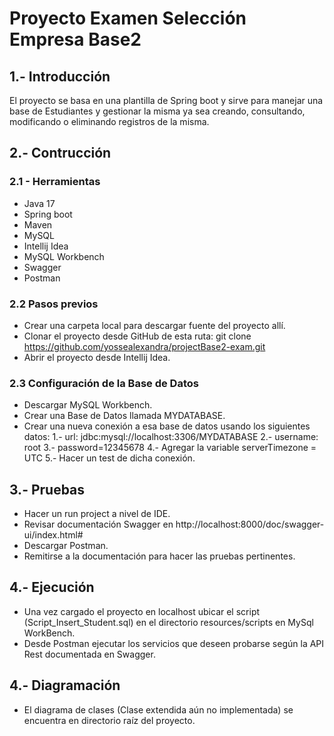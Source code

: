 # Proyecto Examen Selección Empresa Base2

## 1.- Introducción 

El proyecto se basa en una plantilla de Spring boot y sirve para manejar una base de Estudiantes y gestionar la misma ya sea creando, consultando, modificando o eliminando registros de la misma.

## 2.- Contrucción 

### 2.1 - Herramientas
  * Java 17
  * Spring boot
  * Maven
  * MySQL
  * Intellij Idea
  * MySQL Workbench
  * Swagger
  * Postman

### 2.2 Pasos previos
  * Crear una carpeta local para descargar fuente del proyecto allí.
  * Clonar el proyecto desde GitHub de esta ruta: git clone https://github.com/yossealexandra/projectBase2-exam.git
  * Abrir el proyecto desde Intellij Idea.

### 2.3 Configuración de la Base de Datos
  * Descargar MySQL Workbench.
  * Crear una Base de Datos llamada MYDATABASE.
  * Crear una nueva conexión a esa base de datos usando los siguientes datos:
      1.- url: jdbc:mysql://localhost:3306/MYDATABASE
      2.- username: root
      3.- password=12345678
      4.- Agregar la variable serverTimezone = UTC
      5.- Hacer un test de dicha conexión.

## 3.- Pruebas
  * Hacer un run project a nivel de IDE.
  * Revisar documentación Swagger en http://localhost:8000/doc/swagger-ui/index.html#
  * Descargar Postman.
  * Remitirse a la documentación para hacer las pruebas pertinentes.

## 4.- Ejecución
  * Una vez cargado el proyecto en localhost ubicar el script (Script_Insert_Student.sql) en el directorio resources/scripts en MySql WorkBench.
  * Desde Postman ejecutar los servicios que deseen probarse según la API Rest documentada en Swagger.

## 4.- Diagramación
  * El diagrama de clases (Clase extendida aún no implementada) se encuentra en directorio raíz del proyecto.
